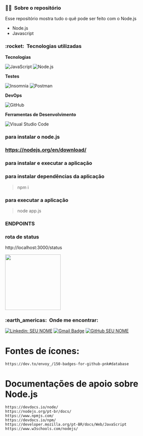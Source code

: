 <h3> 👨‍💼 &nbsp;Sobre o repositório </h3>

Esse repositório mostra tudo o quê pode ser feito com o Node.js

- Node.js
- Javascript

<h3> :rocket: &nbsp;Tecnologias utilizadas </h3>

**Tecnologias**

  ![JavaScript](https://img.shields.io/badge/-JavaScript-333333?style=flat&logo=javascript)
  ![Node.js](https://img.shields.io/badge/-Node.js-333333?style=flat&logo=node.js) 

**Testes**

  ![Insomnia](https://img.shields.io/badge/-Insomnia-333333?style=flat&logo=insomnia)
  ![Postman](https://img.shields.io/badge/-Postman-333333?style=flat&logo=postman)


**DevOps**

  ![GitHub](https://img.shields.io/badge/-GitHub-333333?style=flat&logo=github)

**Ferramentas de Desenvolvimento**

  ![Visual Studio Code](https://img.shields.io/badge/-Visual%20Studio%20Code-333333?style=flat&logo=visual-studio-code&logoColor=007ACC)
  

<h3> para instalar o node.js </h3>

### https://nodejs.org/en/download/


<h3> para instalar e executar a aplicação </h3>

### para instalar dependências da aplicação
> npm i 
### para executar a aplicação
> node app.js

<h3> ENDPOINTS </h3>

### rota de status
http://localhost:3000/status


<a href="https://github.com/artstar10">
  <img height="180em" src="https://github-readme-stats.vercel.app/api?username=artstar10&theme=dracula&show_icons=true" />
</a>

<br/>

<h3> :earth_americas: &nbsp;Onde me encontrar: </h3> 

[![Linkedin: SEU NOME](https://img.shields.io/badge/-USERNAME-blue?style=flat-square&logo=Linkedin&logoColor=white&link=https://www.linkedin.com/in/arthur-neves-de-oliveira-sistemas-de-informacao/)](https://www.linkedin.com/in/arthur-neves-de-oliveira-sistemas-de-informacao/)
[![Gmail Badge](https://img.shields.io/badge/-seuemail@email.com-006bed?style=flat-square&logo=Gmail&logoColor=white&link=mailto:SEU-EMAIL)](mailto:SEU-EMAIL)
[![GitHub SEU NOME](https://img.shields.io/github/followers/artstar10?label=follow&style=social)](LINK-DO-SEU-GITHUB)


# Fontes de ícones:
```
https://dev.to/envoy_/150-badges-for-github-pnk#database

```
# Documentações de apoio sobre Node.js
```
https://devdocs.io/node/
https://nodejs.org/pt-br/docs/
https://www.npmjs.com/
https://devdocs.io/npm/
https://developer.mozilla.org/pt-BR/docs/Web/JavaScript
https://www.w3schools.com/nodejs/

```












